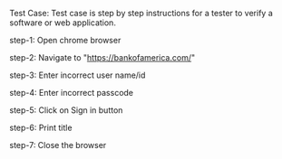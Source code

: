 Test Case: 
Test case is step by step instructions for a tester to verify a software or web application.

step-1: Open chrome browser

step-2: Navigate to "https://bankofamerica.com/"

step-3: Enter incorrect user name/id

step-4: Enter incorrect passcode

step-5: Click on Sign in button

step-6: Print title

step-7: Close the browser
